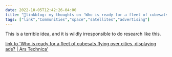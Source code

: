 ```yaml
---
date: 2022-10-05T12:42:26-04:00
title: "🔗linkblog: my thoughts on 'Who is ready for a fleet of cubesats flying over cities, displaying ads? | Ars Technica'"
tags: ["link","Communities","space","satellites","advertising"]
---
```

This is a terrible idea, and it is wildly irresponsible to do research like this.
 

[link to 'Who is ready for a fleet of cubesats flying over cities, displaying ads? | Ars Technica'](https://arstechnica.com/science/2022/10/russian-space-scientists-have-the-worst-idea-ever-space-based-advertising/)
